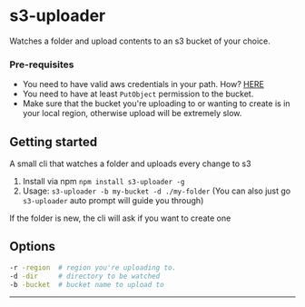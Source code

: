 # s3-uploader

Watches a folder and upload contents to an s3 bucket of your choice. 


### Pre-requisites

- You need to have valid aws credentials in your path. How? [HERE](https://docs.aws.amazon.com/cli/latest/userguide/cli-configure-quickstart.html)
- You need to have at least `PutObject` permission to the bucket.
- Make sure that the bucket you're uploading to or wanting to create is in your local region, otherwise upload will be extremely slow.

## Getting started

A small cli that watches a folder and uploads every change to s3

1. Install via npm `npm install s3-uploader -g`
2. Usage: `s3-uploader -b my-bucket -d ./my-folder` (You can also just go `s3-uploader` auto prompt will guide you through)

If the folder is new, the cli will ask if you want to create one

## Options

```sh
-r -region  # region you're uploading to.
-d -dir     # directory to be watched
-b -bucket  # bucket name to upload to
```

---